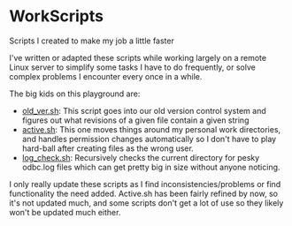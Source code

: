 # WorkScripts
Scripts I created to make my job a little faster

I've written or adapted these scripts while working largely on a remote Linux server to simplify some tasks I have to do frequently, or solve complex problems I encounter every once in a while.

The big kids on this playground are:

 - [old_ver.sh](https://github.com/BurnsCommaLucas/WorkScripts/blob/master/old_ver.sh): This script goes into our old version control system and figures out what revisions of a given file contain a given string
 - [active.sh](https://github.com/BurnsCommaLucas/WorkScripts/blob/master/active.sh): This one moves things around my personal work directories, and handles permission changes automatically so I don't have to play hard-ball after creating files as the wrong user.
 - [log_check.sh](https://github.com/BurnsCommaLucas/WorkScripts/blob/master/log_check.sh): Recursively checks the current directory for pesky odbc.log files which can get pretty big in size without anyone noticing.

I only really update these scripts as I find inconsistencies/problems or find functionality the need added. Active.sh has been fairly refined by now, so it's not updated much, and some scripts don't get a lot of use so they likely won't be updated much either.
